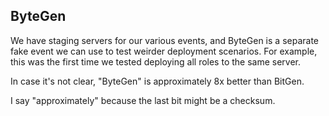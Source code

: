 ByteGen
-------
We have staging servers for our various events, and ByteGen is a separate fake
event we can use to test weirder deployment scenarios.  For example, this was
the first time we tested deploying all roles to the same server.

In case it's not clear, "ByteGen" is approximately 8x better than BitGen.

I say "approximately" because the last bit might be a checksum.
